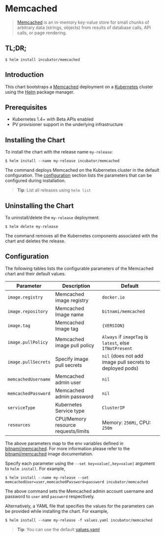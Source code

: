 # Memcached

> [Memcached](https://memcached.org/) is an in-memory key-value store for small chunks of arbitrary data (strings, objects) from results of database calls, API calls, or page rendering.

## TL;DR;

```console
$ helm install incubator/memcached
```

## Introduction

This chart bootstraps a [Memcached](https://github.com/bitnami/bitnami-docker-memcached) deployment on a [Kubernetes](http://kubernetes.io) cluster using the [Helm](https://helm.sh) package manager.

## Prerequisites

- Kubernetes 1.4+ with Beta APIs enabled
- PV provisioner support in the underlying infrastructure

## Installing the Chart

To install the chart with the release name `my-release`:

```console
$ helm install --name my-release incubator/memcached
```

The command deploys Memcached on the Kubernetes cluster in the default configuration. The [configuration](#configuration) section lists the parameters that can be configured during installation.

> **Tip**: List all releases using `helm list`

## Uninstalling the Chart

To uninstall/delete the `my-release` deployment:

```console
$ helm delete my-release
```

The command removes all the Kubernetes components associated with the chart and deletes the release.

## Configuration

The following tables lists the configurable parameters of the Memcached chart and their default values.

|      Parameter      |             Description             |                          Default                          |
|---------------------|-------------------------------------|---------------------------------------------------------- |
| `image.registry`    | Memcached image registry            | `docker.io`                                               |
| `image.repository`  | Memcached Image name                | `bitnami/memcached`                                       |
| `image.tag`         | Memcached Image tag                 | `{VERSION}`                                               |
| `image.pullPolicy`  | Memcached image pull policy         | `Always` if `imageTag` is `latest`, else `IfNotPresent`   |
| `image.pullSecrets` | Specify image pull secrets          | `nil` (does not add image pull secrets to deployed pods)  |
| `memcachedUsername` | Memcached admin user                | `nil`                                                     |
| `memcachedPassword` | Memcached admin password            | `nil`                                                     |
| `serviceType`       | Kubernetes Service type             | `ClusterIP`                                               |
| `resources`         | CPU/Memory resource requests/limits | Memory: `256Mi`, CPU: `250m`                              |

The above parameters map to the env variables defined in [bitnami/memcached](http://github.com/bitnami/bitnami-docker-memcached). For more information please refer to the [bitnami/memcached](http://github.com/bitnami/bitnami-docker-memcached) image documentation.

Specify each parameter using the `--set key=value[,key=value]` argument to `helm install`. For example,

```console
$ helm install --name my-release --set memcachedUser=user,memcachedPassword=password incubator/memcached
```

The above command sets the Memcached admin account username and password to `user` and `password` respectively.

Alternatively, a YAML file that specifies the values for the parameters can be provided while installing the chart. For example,

```console
$ helm install --name my-release -f values.yaml incubator/memcached
```

> **Tip**: You can use the default [values.yaml](values.yaml)
